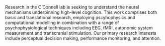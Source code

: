 Research in the O’Connell lab is seeking to understand the neural mechanisms underpinning high-level cognition. This work comprises both basic and translational research, employing pscyhophysics and computational modelling in combination with a range of psychophysiological techniques including EEG, fMRI, autonomic system measurement and transcranial stimulation. Our primary research interests include perceptual decision making, performance monitoring, and attention.
